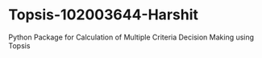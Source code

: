 # Topsis-102003644-Harshit
Python Package for Calculation of Multiple Criteria Decision Making using Topsis
